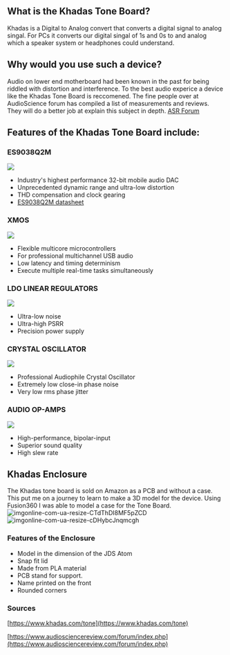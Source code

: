 ## What is the Khadas Tone Board?
Khadas is a Digital to Analog convert that converts a digital signal to analog singal. For PCs it converts our digital singal of 1s and 0s to and analog which a speaker system or headphones could understand.
## Why would you use such a device?
Audio on lower end motherboard had been known in the past for being riddled with distortion and interference. To the best audio experice a device like the Khadas Tone Board is reccomened. The fine people over at AudioScience forum has compiled a list of measurements and reviews. They will do a better job at explain this subject in depth. 
[ASR Forum](https://www.audiosciencereview.com/forum/index.php?pages/Audio_DAC_Performance_Index/ "ASR Forum")
## Features of the Khadas Tone Board include:
### ES9038Q2M
![](https://static.wixstatic.com/media/04a2a6_403342b185cf46d7bae5ffc8cdcae6f3~mv2.jpg/v1/fill/w_400,h_400,al_c,q_80,usm_0.66_1.00_0.01/ess.webp)
- Industry's highest performance 32-bit mobile audio DAC
- Unprecedented dynamic range and ultra-low distortion
- THD compensation and clock gearing
- [ES9038Q2M datasheet](https://dl.khadas.com/Hardware/Tone1/Datasheet/ES9038Q2M_Datasheet_Wesion.pdf "ES9038Q2M datasheet")
### XMOS
![](https://static.wixstatic.com/media/04a2a6_9b39ae3804aa49639ceefea3193f8fbc~mv2.jpg/v1/fill/w_400,h_400,al_c,q_80,usm_0.66_1.00_0.01/xmos_core.webp)
- Flexible multicore microcontrollers
- For professional multichannel USB audio
- Low latency and timing determinism
- Execute multiple real-time tasks simultaneously
### LDO LINEAR REGULATORS
![](https://static.wixstatic.com/media/04a2a6_4907a8bb72084a38b227a17e8f27a117~mv2.jpg/v1/fill/w_400,h_400,al_c,q_80,usm_0.66_1.00_0.01/ldo.webp)
- Ultra-low noise
- Ultra-high PSRR
- Precision power supply
### CRYSTAL OSCILLATOR
![](https://static.wixstatic.com/media/04a2a6_51039ce8aaab4882b7a554c5a38a0dd0~mv2.jpg/v1/fill/w_400,h_400,al_c,q_80,usm_0.66_1.00_0.01/crystal.webp)
- Professional Audiophile Crystal Oscillator
- Extremely low close-in phase noise
- Very low rms phase jitter
### AUDIO OP-AMPS
![](https://static.wixstatic.com/media/04a2a6_2dc389f03d5c4db78e3748e0390ef4ac~mv2.jpg/v1/fill/w_400,h_400,al_c,q_80,usm_0.66_1.00_0.01/op-amp.webp)
- High-performance, bipolar-input
- Superior sound quality
- High slew rate
## Khadas Enclosure
The Khadas tone board is sold on Amazon as a PCB and without a case. This put me on a journey to learn to make a 3D model for the device.
Using Fusion360 I was able to model a case for the Tone Board.
![imgonline-com-ua-resize-CTdThDI8MF5pZCD](https://user-images.githubusercontent.com/59487209/87256816-6e4f9a00-c45b-11ea-9ea5-d4fe88d69051.jpg)
![imgonline-com-ua-resize-cDHybcJnqmcgh](https://user-images.githubusercontent.com/59487209/87256823-7e677980-c45b-11ea-920c-079d23bb4290.jpg)
### Features of the Enclosure
- Model in the dimension of the JDS Atom
- Snap fit lid
- Made from PLA material
- PCB stand for support.
- Name printed on the front
- Rounded corners

### Sources
[https://www.khadas.com/tone](https://www.khadas.com/tone)

[https://www.audiosciencereview.com/forum/index.php](https://www.audiosciencereview.com/forum/index.php)


